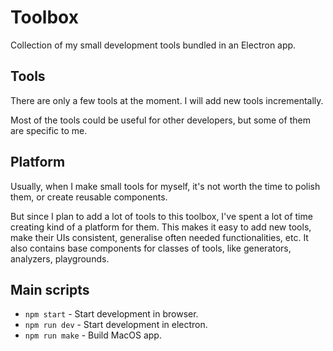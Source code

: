 # Toolbox

Collection of my small development tools bundled in an Electron app.

## Tools

There are only a few tools at the moment. I will add new tools incrementally.

Most of the tools could be useful for other developers, but some of them are specific to me.

## Platform

Usually, when I make small tools for myself, it's not worth the time to polish them, or create reusable components.

But since I plan to add a lot of tools to this toolbox, I've spent a lot of time creating kind of a platform for them. This makes it easy to add new tools, make their UIs consistent, generalise often needed functionalities, etc. It also contains base components for classes of tools, like generators, analyzers, playgrounds.

## Main scripts

- `npm start` - Start development in browser.
- `npm run dev` - Start development in electron.
- `npm run make` - Build MacOS app.

